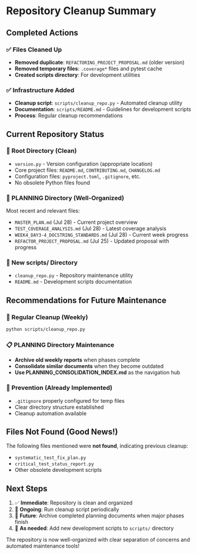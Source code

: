 # Repository Cleanup Summary

## Completed Actions

### ✅ Files Cleaned Up
- **Removed duplicate**: `REFACTORING_PROJECT_PROPOSAL.md` (older version)
- **Removed temporary files**: `.coverage*` files and pytest cache
- **Created scripts directory**: For development utilities

### ✅ Infrastructure Added
- **Cleanup script**: `scripts/cleanup_repo.py` - Automated cleanup utility
- **Documentation**: `scripts/README.md` - Guidelines for development scripts
- **Process**: Regular cleanup recommendations

## Current Repository Status

### 📁 Root Directory (Clean)
- `version.py` - Version configuration (appropriate location)
- Core project files: `README.md`, `CONTRIBUTING.md`, `CHANGELOG.md`
- Configuration files: `pyproject.toml`, `.gitignore`, etc.
- No obsolete Python files found

### 📁 PLANNING Directory (Well-Organized)
Most recent and relevant files:
- `MASTER_PLAN.md` (Jul 28) - Current project overview
- `TEST_COVERAGE_ANALYSIS.md` (Jul 28) - Latest coverage analysis  
- `WEEK4_DAY3-4_DOCSTRING_STANDARDS.md` (Jul 28) - Current week progress
- `REFACTOR_PROJECT_PROPOSAL.md` (Jul 25) - Updated proposal with progress

### 📁 New scripts/ Directory
- `cleanup_repo.py` - Repository maintenance utility
- `README.md` - Development scripts documentation

## Recommendations for Future Maintenance

### 🔄 Regular Cleanup (Weekly)
```bash
python scripts/cleanup_repo.py
```

### 📋 PLANNING Directory Maintenance
- **Archive old weekly reports** when phases complete
- **Consolidate similar documents** when they become outdated
- **Use PLANNING_CONSOLIDATION_INDEX.md** as the navigation hub

### 🚫 Prevention (Already Implemented)
- `.gitignore` properly configured for temp files
- Clear directory structure established
- Cleanup automation available

## Files Not Found (Good News!)
The following files mentioned were **not found**, indicating previous cleanup:
- `systematic_test_fix_plan.py` 
- `critical_test_status_report.py`
- Other obsolete development scripts

## Next Steps
1. ✅ **Immediate**: Repository is clean and organized
2. 🔄 **Ongoing**: Run cleanup script periodically
3. 📝 **Future**: Archive completed planning documents when major phases finish
4. 🔧 **As needed**: Add new development scripts to `scripts/` directory

The repository is now well-organized with clear separation of concerns and automated maintenance tools!
